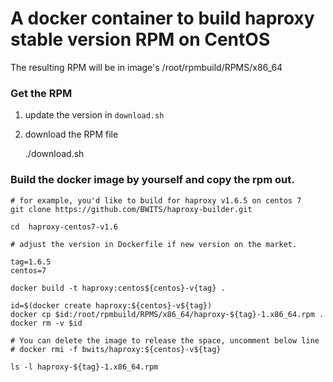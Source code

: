 # A docker container to build haproxy stable version RPM on CentOS

The resulting RPM will be in image's /root/rpmbuild/RPMS/x86_64

### Get the RPM

1. update the version in `download.sh`
2. download the RPM file

    ./download.sh

### Build the docker image by yourself and copy the rpm out.
```
# for example, you'd like to build for haproxy v1.6.5 on centos 7
git clone https://github.com/BWITS/haproxy-builder.git

cd  haproxy-centos7-v1.6

# adjust the version in Dockerfile if new version on the market.

tag=1.6.5
centos=7

docker build -t haproxy:centos${centos}-v{tag} .

id=$(docker create haproxy:${centos}-v${tag})
docker cp $id:/root/rpmbuild/RPMS/x86_64/haproxy-${tag}-1.x86_64.rpm .
docker rm -v $id

# You can delete the image to release the space, uncomment below line
# docker rmi -f bwits/haproxy:${centos}-v${tag}

ls -l haproxy-${tag}-1.x86_64.rpm
```

